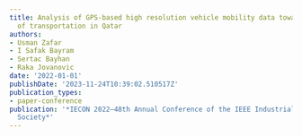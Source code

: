 ```yaml
---
title: Analysis of GPS-based high resolution vehicle mobility data towards the electrification
  of transportation in Qatar
authors:
- Usman Zafar
- I Safak Bayram
- Sertac Bayhan
- Raka Jovanovic
date: '2022-01-01'
publishDate: '2023-11-24T10:39:02.510517Z'
publication_types:
- paper-conference
publication: '*IECON 2022–48th Annual Conference of the IEEE Industrial Electronics
  Society*'
---
```


